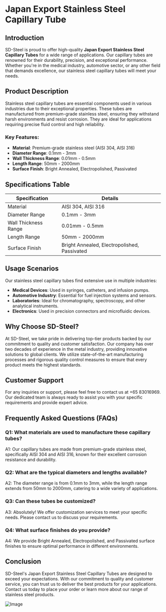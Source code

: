 # Japan Export Stainless Steel Capillary Tube

## Introduction
SD-Steel is proud to offer high-quality **Japan Export Stainless Steel Capillary Tubes** for a wide range of applications. Our capillary tubes are renowned for their durability, precision, and exceptional performance. Whether you're in the medical industry, automotive sector, or any other field that demands excellence, our stainless steel capillary tubes will meet your needs.

## Product Description
Stainless steel capillary tubes are essential components used in various industries due to their exceptional properties. These tubes are manufactured from premium-grade stainless steel, ensuring they withstand harsh environments and resist corrosion. They are ideal for applications requiring precise fluid control and high reliability.

### Key Features:
- **Material**: Premium-grade stainless steel (AISI 304, AISI 316)
- **Diameter Range**: 0.1mm - 3mm
- **Wall Thickness Range**: 0.01mm - 0.5mm
- **Length Range**: 50mm - 2000mm
- **Surface Finish**: Bright Annealed, Electropolished, Passivated

## Specifications Table

| Specification | Details |
|---------------|---------|
| Material      | AISI 304, AISI 316 |
| Diameter Range | 0.1mm - 3mm |
| Wall Thickness Range | 0.01mm - 0.5mm |
| Length Range | 50mm - 2000mm |
| Surface Finish | Bright Annealed, Electropolished, Passivated |

## Usage Scenarios
Our stainless steel capillary tubes find extensive use in multiple industries:

- **Medical Devices**: Used in syringes, catheters, and infusion pumps.
- **Automotive Industry**: Essential for fuel injection systems and sensors.
- **Laboratories**: Ideal for chromatography, spectroscopy, and other analytical instruments.
- **Electronics**: Used in precision connectors and microfluidic devices.

## Why Choose SD-Steel?
At SD-Steel, we take pride in delivering top-tier products backed by our commitment to quality and customer satisfaction. Our company has over two decades of experience in the metal industry, providing innovative solutions to global clients. We utilize state-of-the-art manufacturing processes and rigorous quality control measures to ensure that every product meets the highest standards.

## Customer Support
For any inquiries or support, please feel free to contact us at +65 83016969. Our dedicated team is always ready to assist you with your specific requirements and provide expert advice.

## Frequently Asked Questions (FAQs)

### Q1: What materials are used to manufacture these capillary tubes?
A1: Our capillary tubes are made from premium-grade stainless steel, specifically AISI 304 and AISI 316, known for their excellent corrosion resistance and durability.

### Q2: What are the typical diameters and lengths available?
A2: The diameter range is from 0.1mm to 3mm, while the length range extends from 50mm to 2000mm, catering to a wide variety of applications.

### Q3: Can these tubes be customized?
A3: Absolutely! We offer customization services to meet your specific needs. Please contact us to discuss your requirements.

### Q4: What surface finishes do you provide?
A4: We provide Bright Annealed, Electropolished, and Passivated surface finishes to ensure optimal performance in different environments.

## Conclusion
SD-Steel's Japan Export Stainless Steel Capillary Tubes are designed to exceed your expectations. With our commitment to quality and customer service, you can trust us to deliver the best products for your applications. Contact us today to place your order or learn more about our range of stainless steel products.

![Image](https://github.com/user-attachments/assets/2567258e-e124-4816-932d-1809bd27ef0b)